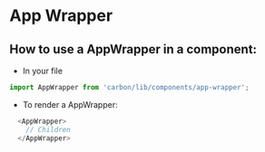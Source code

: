 # App Wrapper

## How to use a AppWrapper in a component:

* In your file

```javascript
import AppWrapper from 'carbon/lib/components/app-wrapper';
```

*  To render a AppWrapper:

```javascript
  <AppWrapper>
    // Children
  </AppWrapper>
```
